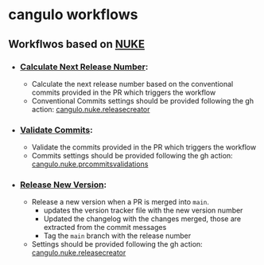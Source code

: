 # cangulo workflows

## Workflwos based on [NUKE](https://nuke.build)
* ### [Calculate Next Release Number](.github/exported-workflows/calculate-next-release-number.yml):
  * Calculate the next release number based on the conventional commits provided in the PR which triggers the workflow
  * Conventional Commits settings should be provided following the gh action: [cangulo.nuke.releasecreator](https://github.com/cangulo-actions/cangulo.nuke.releasecreator)

* ### [Validate Commits](.github/exported-workflows/validate-commits.yml):
  * Validate the commits provided in the PR which triggers the workflow
  * Commits settings should be provided following the gh action: [cangulo.nuke.prcommitsvalidations](https://github.com/cangulo-actions/cangulo.nuke.prcommitsvalidations)


* ### [Release New Version](.github/exported-workflows/release-new-version.yml):
  * Release a new version when a PR is merged into `main`. 
    * updates the version tracker file with the new version number
    * Updated the changelog with the changes merged, those are extracted from the commit messages
    * Tag the `main` branch with the release number
  * Settings should be provided following the gh action: [cangulo.nuke.releasecreator](https://github.com/cangulo-actions/cangulo.nuke.releasecreator)